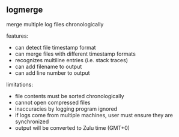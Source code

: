 logmerge
--------

merge multiple log files chronologically

features:
- can detect file timestamp format
- can merge files with different timestamp formats
- recognizes multiline entries (i.e. stack traces)
- can add filename to output
- can add line number to output

limitations:
- file contents must be sorted chronologically
- cannot open compressed files
- inaccuracies by logging program ignored
- if logs come from multiple machines, user must ensure they are synchronized
- output will be converted to Zulu time (GMT+0)
